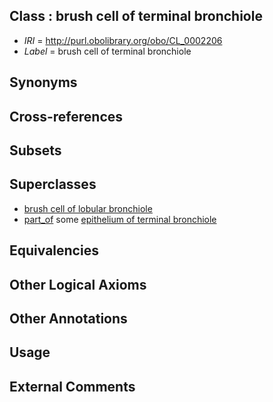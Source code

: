 
## Class : brush cell of terminal bronchiole

 * *IRI* = http://purl.obolibrary.org/obo/CL_0002206
 * *Label* = brush cell of terminal bronchiole

## Synonyms


## Cross-references


## Subsets


## Superclasses

 * [brush cell of lobular bronchiole](../../CL/05/CL_0002205.md)
 * [part_of](../../BFO/50/BFO_0000050.md) some [epithelium of terminal bronchiole](../../UBERON/58/UBERON_0001958.md)

## Equivalencies


## Other Logical Axioms


## Other Annotations


## Usage


## External Comments

